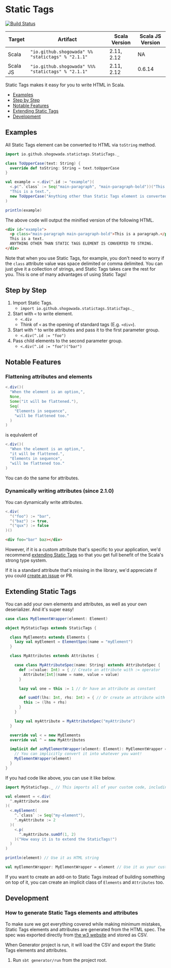 # Static Tags
[![Build Status](https://travis-ci.org/shogowada/statictags.svg?branch=master)](https://travis-ci.org/shogowada/statictags)

|Target|Artifact|Scala Version|Scala JS Version|
|---|---|---|---|
|Scala|```"io.github.shogowada" %% "statictags" % "2.1.1"```|2.11, 2.12|NA|
|Scala JS|```"io.github.shogowada" %%% "statictags" % "2.1.1"```|2.11, 2.12|0.6.14|

Static Tags makes it easy for you to write HTML in Scala.

- [Examples](#examples)
- [Step by Step](#step-by-step)
- [Notable Features](#notable-features)
- [Extending Static Tags](#extending-static-tags)
- [Development](#development)

## Examples

All Static Tags element can be converted to HTML via ```toString``` method.

```scala
import io.github.shogowada.statictags.StaticTags._

class ToUpperCase(text: String) {
  override def toString: String = text.toUpperCase
}

val example = <.div(^.id := "example")(
  <.p(^.`class` := Seq("main-paragraph", "main-paragraph-bold"))("This is a paragraph."),
  "This is a text.",
  new ToUpperCase("Anything other than Static Tags element is converted to string.")
)

println(example)
```

The above code will output the minified version of the following HTML.

```html
<div id="example">
  <p class="main-paragraph main-paragraph-bold">This is a paragraph.</p>
  This is a text.
  ANYTHING OTHER THAN STATIC TAGS ELEMENT IS CONVERTED TO STRING.
</div>
```

Note that when you use Static Tags, for example, you don't need to worry if the ```class``` attribute value was space delimited or comma delimited. You can just give it a collection of strings, and Static Tags takes care the rest for you. This is one of many advantages of using Static Tags!

## Step by Step

1. Import Static Tags.
    - ```import io.github.shogowada.statictags.StaticTags._```
2. Start with ```<``` to write element.
    - ```<.div```
    - Think of ```<``` as the opening of standard tags (E.g. ```<div>```).
3. Start with ```^``` to write attributes and pass it to the first parameter group.
    - ```<.div(^.id := "foo")```
4. Pass child elements to the second parameter group.
    - ```<.div(^.id := "foo")("bar")```

## Notable Features

### Flattening attributes and elements

```scala
<.div()(
  "When the element is an option,",
  None,
  Some("it will be flattened."),
  Seq(
    "Elements in sequence",
    "will be flattened too."
  )
)
```
is equlvalent of
```scala
<.div()(
  "When the element is an option,",
  "it will be flattened.",
  "Elements in sequence",
  "will be flattened too."
)
```

You can do the same for attributes.

### Dynamically writing attributes (since 2.1.0)

You can dynamically write attributes.

```scala
<.div(
  ^("foo") := "bar",
  ^("baz") := true,
  ^("qux") := false
)()
```
```html
<div foo="bar" baz></div>
```

However, if it is a custom attribute that's specific to your application, we'd recommend [extending Static Tags](#extending-static-tags) so that you get full benefit of the Scala's strong type system.

If it is a standard attribute that's missing in the library, we'd appreciate if you could [create an issue](https://github.com/shogowada/statictags/issues) or PR.

## Extending Static Tags

You can add your own elements and attributes, as well as your own deserializer. And it's super easy!

```scala
case class MyElementWrapper(element: Element)

object MyStaticTags extends StaticTags {

  class MyElements extends Elements {
    lazy val myElement = ElementSpec(name = "myElement")
  }

  class MyAttributes extends Attributes {

    case class MyAttributeSpec(name: String) extends AttributeSpec {
      def :=(value: Int) = { // Create an attribute with := operator
        Attribute[Int](name = name, value = value)
      }

      lazy val one = this := 1 // Or have an attribute as constant

      def sumOf(lhs: Int, rhs: Int) = { // Or create an attribute with custom function
        this := (lhs + rhs)
      }
    }

    lazy val myAttribute = MyAttributeSpec("myAttribute")
  }

  override val < = new MyElements
  override val ^ = new MyAttributes

  implicit def asMyElementWrapper(element: Element): MyElementWrapper = {
    // You can implicitly convert it into whatever you want!
    MyElementWrapper(element)
  }
}
```

If you had code like above, you can use it like below.

```scala
import MyStaticTags._ // This imports all of your custom code, including implicit conversion

val element = <.div(
  ^.myAttribute.one
)(
  <.myElement(
    ^.`class` := Seq("my-element"),
    ^.myAttribute := 2
  )(
    <.p(
      ^.myAttribute.sumOf(1, 2)
    )("How easy it is to extend the StaticTags!")
  )
)

println(element) // Use it as HTML string

val myElementWrapper: MyElementWrapper = element // Use it as your custom element
```

If you want to create an add-on to Static Tags instead of building something on top of it, you can create an implicit class of ```Elements``` and ```Attributes``` too.

## Development

### How to generate Static Tags elements and attributes

To make sure we got everything covered while making minimum mistakes, Static Tags elements and attributes are generated from the HTML spec. The spec was exported directly from [the w3 website](https://www.w3.org/TR/html5/) and stored as CSV.

When Generator project is run, it will load the CSV and export the Static Tags elements and attributes.

1. Run ```sbt generator/run``` from the project root.

